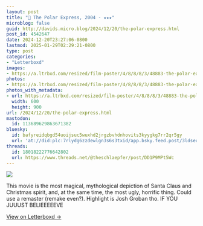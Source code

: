 ```yaml
---
layout: post
title: "🍿 The Polar Express, 2004 - ★★★"
microblog: false
guid: http://davids.micro.blog/2024/12/20/the-polar-express.html
post_id: 4542647
date: 2024-12-20T23:27:06-0800
lastmod: 2025-01-29T02:29:21-0800
type: post
categories:
- "Letterboxd"
images:
- https://a.ltrbxd.com/resized/film-poster/4/8/8/8/3/48883-the-polar-express-0-600-0-900-crop.jpg?v=3f712d66a6
photos:
- https://a.ltrbxd.com/resized/film-poster/4/8/8/8/3/48883-the-polar-express-0-600-0-900-crop.jpg?v=3f712d66a6
photos_with_metadata:
- url: https://a.ltrbxd.com/resized/film-poster/4/8/8/8/3/48883-the-polar-express-0-600-0-900-crop.jpg?v=3f712d66a6
  width: 600
  height: 900
url: /2024/12/20/the-polar-express.html
mastodon:
  id: 113689629863671382
bluesky:
  id: bafyreidqbgd54uoijsuc5wuxhd2jrgzbvhdnhovits3kyygkg7rr2qr5gy
  url: 'at://did:plc:7rlydg6zzdewlgn3s6s3txid/app.bsky.feed.post/3ldseu3mz2h24'
threads:
  id: 18018222776642802
  url: https://www.threads.net/@theschlaepfer/post/DD1P9MPt5Wc
---
```

 <p><img src="https://a.ltrbxd.com/resized/film-poster/4/8/8/8/3/48883-the-polar-express-0-600-0-900-crop.jpg?v=3f712d66a6"/></p> <p>This movie is the most magical, mythological depiction of Santa Claus and Christmas spirit, and, at the same time, the most ugly, horrific thing. Could use a remaster (remake even?). Highlight is Josh Groban tho. IF YOU JUUUST BELIEEEEEVE</p> 
<p><a href="https://letterboxd.com/theschlaepfer/film/the-polar-express/1/">View on Letterboxd →</a></p>
